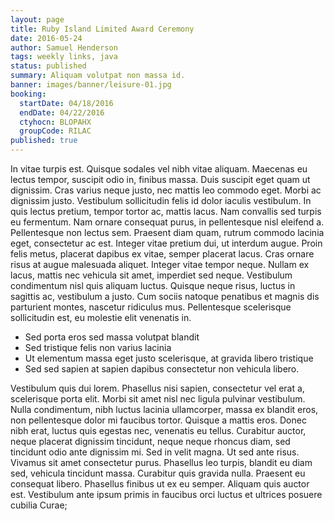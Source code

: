 ```yaml
---
layout: page
title: Ruby Island Limited Award Ceremony
date: 2016-05-24
author: Samuel Henderson
tags: weekly links, java
status: published
summary: Aliquam volutpat non massa id.
banner: images/banner/leisure-01.jpg
booking:
  startDate: 04/18/2016
  endDate: 04/22/2016
  ctyhocn: BLOPAHX
  groupCode: RILAC
published: true
---
```

In vitae turpis est. Quisque sodales vel nibh vitae aliquam. Maecenas eu lectus tempor, suscipit odio in, finibus massa. Duis suscipit eget quam ut dignissim. Cras varius neque justo, nec mattis leo commodo eget. Morbi ac dignissim justo. Vestibulum sollicitudin felis id dolor iaculis vestibulum. In quis lectus pretium, tempor tortor ac, mattis lacus. Nam convallis sed turpis eu fermentum. Nam ornare consequat purus, in pellentesque nisl eleifend a. Pellentesque non lectus sem. Praesent diam quam, rutrum commodo lacinia eget, consectetur ac est. Integer vitae pretium dui, ut interdum augue. Proin felis metus, placerat dapibus ex vitae, semper placerat lacus.
Cras ornare risus at augue malesuada aliquet. Integer vitae tempor neque. Nullam ex lacus, mattis nec vehicula sit amet, imperdiet sed neque. Vestibulum condimentum nisl quis aliquam luctus. Quisque neque risus, luctus in sagittis ac, vestibulum a justo. Cum sociis natoque penatibus et magnis dis parturient montes, nascetur ridiculus mus. Pellentesque scelerisque sollicitudin est, eu molestie elit venenatis in.

* Sed porta eros sed massa volutpat blandit
* Sed tristique felis non varius lacinia
* Ut elementum massa eget justo scelerisque, at gravida libero tristique
* Sed sed sapien at sapien dapibus consectetur non vehicula libero.

Vestibulum quis dui lorem. Phasellus nisi sapien, consectetur vel erat a, scelerisque porta elit. Morbi sit amet nisl nec ligula pulvinar vestibulum. Nulla condimentum, nibh luctus lacinia ullamcorper, massa ex blandit eros, non pellentesque dolor mi faucibus tortor. Quisque a mattis eros. Donec nibh erat, luctus quis egestas nec, venenatis eu tellus. Curabitur auctor, neque placerat dignissim tincidunt, neque neque rhoncus diam, sed tincidunt odio ante dignissim mi.
Sed in velit magna. Ut sed ante risus. Vivamus sit amet consectetur purus. Phasellus leo turpis, blandit eu diam sed, vehicula tincidunt massa. Curabitur quis gravida nulla. Praesent eu consequat libero. Phasellus finibus ut ex eu semper. Aliquam quis auctor est. Vestibulum ante ipsum primis in faucibus orci luctus et ultrices posuere cubilia Curae;
